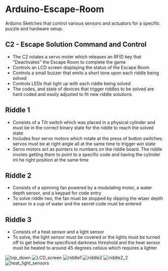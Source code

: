 # Arduino-Escape-Room
Arduino Sketches that control various sensors and actuators for a specific puzzle and hardware setup.

## C2 - Escape Solution Command and Control
- The C2 rotates a servo moter which releases an RFID key that "Deactivates" the Escape Room to complete the game
- Controls an LCD screen displaying the status of the Escape Room
- Controls a small buzzer that emits a short tone upon each riddle being solved
- Controls LEDs that light up with each riddle being solved
- The codes, and state of devices that trigger riddles to be solved are hard coded and easily adjusted to fit new riddle solutions

## Riddle 1
- Consists of a Tilt switch which was placed in a physical cylinder and must be in the correct binary state for the riddle to reach the solved state
- Includes four servo motors which rotate at the press of button switches; servos must be at right angle all at the same time to trigger win state
- Servo motors act as pointers to numbers on the riddle board. The riddle involes getting them to point to a specific code and having the cylinder int he right position at the same time

## Riddle 2
- Consists of a spinning fan powered by a modulating motor, a water depth sensor, and a keypad for code entry
- To solve riddle two, the fan must be stopped by dipping the wtaer depth sensor in a cup of water and the secret code must be entered

## Riddle 3
- Consists of a heat sensor and a light sensor
- To solve, the light sensor must be covered or the lights must be turned off to get below the specificed darkness threshold and the heat sensor must be heated to around 45 degrees celsius which requires a lighter


![top_down](https://user-images.githubusercontent.com/103903501/188039209-b9b5151e-d310-44da-a239-7080942cd583.jpg)
![LCD_screen](https://user-images.githubusercontent.com/103903501/188039203-9a3f2b9a-2918-45a4-9ce0-ca8bbafb4479.jpg)
![riddle1](https://user-images.githubusercontent.com/103903501/188039205-083858fc-db15-45bf-87a2-f5ed5deb717f.jpg)
![riddle2](https://user-images.githubusercontent.com/103903501/188039206-f64fcb80-8d93-4f60-a272-284e3e7ebd6d.jpg)
![riddle2_2](https://user-images.githubusercontent.com/103903501/188039207-8dc3c94c-eb0b-427c-b29f-9d6044d78c76.jpg)
![heat_light_sensors](https://user-images.githubusercontent.com/103903501/188039201-00284e4e-b62e-481e-a2f3-2c95793a502b.jpg)

